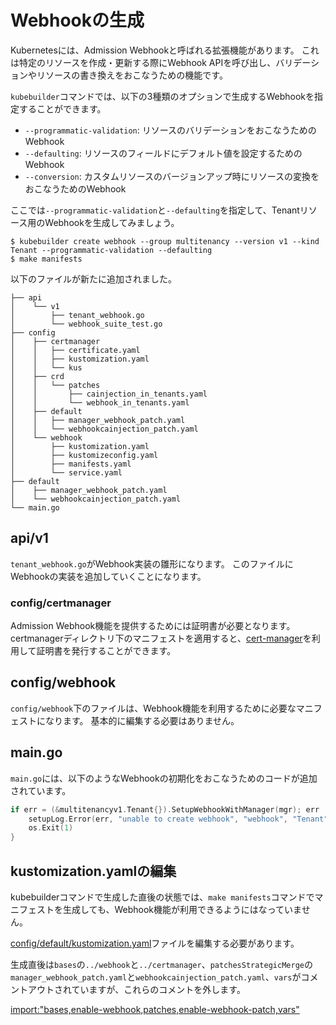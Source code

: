 # Webhookの生成

Kubernetesには、Admission Webhookと呼ばれる拡張機能があります。
これは特定のリソースを作成・更新する際にWebhook APIを呼び出し、バリデーションやリソースの書き換えをおこなうための機能です。

`kubebuilder`コマンドでは、以下の3種類のオプションで生成するWebhookを指定することができます。

- `--programmatic-validation`: リソースのバリデーションをおこなうためのWebhook
- `--defaulting`: リソースのフィールドにデフォルト値を設定するためのWebhook
- `--conversion`: カスタムリソースのバージョンアップ時にリソースの変換をおこなうためのWebhook

ここでは`--programmatic-validation`と`--defaulting`を指定して、Tenantリソース用のWebhookを生成してみましょう。

```console
$ kubebuilder create webhook --group multitenancy --version v1 --kind Tenant --programmatic-validation --defaulting
$ make manifests
```

以下のファイルが新たに追加されました。

```
├── api
│    └── v1
│        ├── tenant_webhook.go
│        └── webhook_suite_test.go
├── config
│    ├── certmanager
│    │   ├── certificate.yaml
│    │   ├── kustomization.yaml
│    │   └── kus
│    ├── crd
│    │   └── patches
│    │       ├── cainjection_in_tenants.yaml
│    │       └── webhook_in_tenants.yaml
│    ├── default
│    │   ├── manager_webhook_patch.yaml
│    │   └── webhookcainjection_patch.yaml
│    └── webhook
│        ├── kustomization.yaml
│        ├── kustomizeconfig.yaml
│        ├── manifests.yaml
│        └── service.yaml
├── default
│    ├── manager_webhook_patch.yaml
│    └── webhookcainjection_patch.yaml
└── main.go
```

## api/v1

`tenant_webhook.go`がWebhook実装の雛形になります。
このファイルにWebhookの実装を追加していくことになります。

### config/certmanager

Admission Webhook機能を提供するためには証明書が必要となります。
certmanagerディレクトリ下のマニフェストを適用すると、[cert-manager][]を利用して証明書を発行することができます。

## config/webhook

`config/webhook`下のファイルは、Webhook機能を利用するために必要なマニフェストになります。
基本的に編集する必要はありません。

## main.go

`main.go`には、以下のようなWebhookの初期化をおこなうためのコードが追加されています。

```go
if err = (&multitenancyv1.Tenant{}).SetupWebhookWithManager(mgr); err != nil {
	setupLog.Error(err, "unable to create webhook", "webhook", "Tenant")
	os.Exit(1)
}
```

## kustomization.yamlの編集

kubebuilderコマンドで生成した直後の状態では、`make manifests`コマンドでマニフェストを生成しても、Webhook機能が利用できるようにはなっていません。

[config/default/kustomization.yaml](https://github.com/zoetrope/kubebuilder-training/blob/master/codes/tenant/config/default/kustomization.yaml)ファイルを編集する必要があります。

生成直後は`bases`の`../webhook`と`../certmanager`、`patchesStrategicMerge`の`manager_webhook_patch.yaml`と`webhookcainjection_patch.yaml`、`vars`がコメントアウトされていますが、これらのコメントを外します。

[import:"bases,enable-webhook,patches,enable-webhook-patch,vars"](../../codes/tenant/config/default/kustomization.yaml)

[cert-manager]: https://github.com/jetstack/cert-manager
